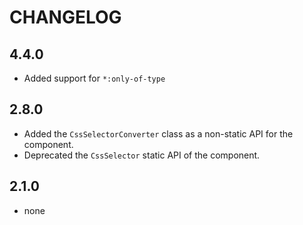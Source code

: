 # CHANGELOG

## 4.4.0

- Added support for `*:only-of-type`

## 2.8.0

- Added the `CssSelectorConverter` class as a non-static API for the component.
- Deprecated the `CssSelector` static API of the component.

## 2.1.0

- none
